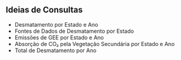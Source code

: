 ## Ideias de Consultas
- Desmatamento por Estado e Ano
- Fontes de Dados de Desmatamento por Estado
- Emissões de GEE por Estado e Ano
- Absorção de CO₂ pela Vegetação Secundária por Estado e Ano
- Total de Desmatamento por Ano

